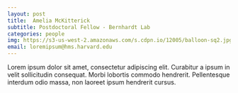 ```yaml
---
layout: post
title:  Amelia McKitterick
subtitle: Postdoctoral Fellow - Bernhardt Lab
categories: people
img: https://s3-us-west-2.amazonaws.com/s.cdpn.io/12005/balloon-sq2.jpg
email: loremipsum@hms.harvard.edu
---
```

Lorem ipsum dolor sit amet, consectetur adipiscing elit. Curabitur a ipsum in velit sollicitudin consequat. Morbi lobortis commodo hendrerit. Pellentesque interdum odio massa, non laoreet ipsum hendrerit cursus.
